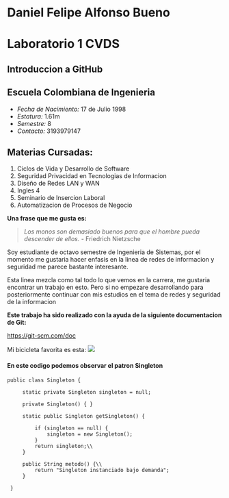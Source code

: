 # Daniel Felipe Alfonso Bueno 
# Laboratorio 1 CVDS 
## Introduccion a GitHub
## Escuela Colombiana de Ingenieria 
* _Fecha de Nacimiento:_ 17 de Julio 1998
* _Estatura:_ 1.61m
* _Semestre:_ 8 
* _Contacto:_ 3193979147


## Materias Cursadas: 
1. Ciclos de Vida y Desarrollo de Software 
2. Seguridad Privacidad en Tecnologias de Informacion 
3. Diseño de Redes LAN y WAN 
4. Ingles 4 
5. Seminario de Insercion Laboral 
6. Automatizacion de Procesos de Negocio 

**Una frase que me gusta es:** 
> _Los monos son demasiado buenos para que el hombre pueda descender de ellos._ - Friedrich Nietzsche 

Soy estudiante de octavo semestre de Ingenieria de Sistemas, por el momento me gustaria hacer enfasis en la linea de redes de informacion y seguridad me parece bastante interesante.

Esta linea mezcla como tal todo lo que vemos en la carrera, me gustaria encontrar un trabajo en esto. Pero si no empezare desarrollando para posteriormente continuar con mis estudios en el tema de redes y seguridad de la informacion 

**Este trabajo ha sido realizado con la ayuda de la siguiente documentacion de Git:**

<https://git-scm.com/doc>

Mi bicicleta favorita es esta: 
![](https://www.ciclismoafondo.es/media/cache/big/upload/images/article/14108/article-prueba-bicicleta-pinarello-dogma-f10-5978b5d53dc0f.jpg)

#### En este codigo podemos observar el patron Singleton 

```
public class Singleton {
 
     static private Singleton singleton = null;
 
     private Singleton() { }
 
     static public Singleton getSingleton() {
 
         if (singleton == null) {
             singleton = new Singleton();
         }
         return singleton;\\
     }
 
     public String metodo() {\\
         return "Singleton instanciado bajo demanda";
     }
 
 }
 ```
